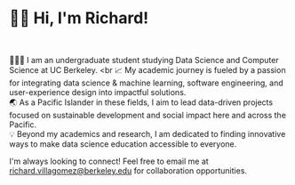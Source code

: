 <!--Header Name-->
# 👋🏽 Hi, I'm Richard!
<br /> 

<!--Start Intro-->               
👨🏽‍🎓 I am an undergraduate student studying Data Science and Computer Science at UC Berkeley. <br
📈 My academic journey is fueled by a passion for integrating data science & machine learning, software engineering, and user-experience design into impactful solutions. <br>
🌏 As a Pacific Islander in these fields, I aim to lead data-driven projects focused on sustainable development and social impact here and across the Pacific. <br>
💡 Beyond my academics and research, I am dedicated to finding innovative ways to make data science education accessible to everyone.<br>

I'm always looking to connect! Feel free to email me at richard.villagomez@berkeley.edu for collaboration opportunities.
<!--End Intro-->
